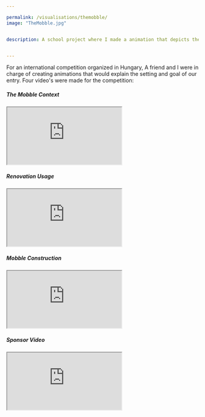 ```yaml
---

permalink: /visualisations/themobble/
image: "TheMobble.jpg"


description: A school project where I made a animation that depicts the story of a modular renovation project for the 2019 Solar Decathmon in Hungary.


---
```


<!-- Examples

<div class="embed-responsive embed-responsive-16by9">
  <iframe class="embed-responsive-item rounded" src=".." allowfullscreen></iframe>
</div>

<h3>

</h3>



 --> 

<p>
    For an international competition organized in Hungary, A friend and I were in charge of creating animations that would explain the setting and goal of our entry.
    Four video's were made for the competition:
</p>

<h5>The Mobble Context</h5>

<div class="embed-responsive embed-responsive-16by9">
  <iframe class="embed-responsive-item rounded" src="https://www.youtube.com/embed/zXl_PQszot8" allowfullscreen></iframe>
</div>

<h5>Renovation Usage</h5>

<div class="embed-responsive embed-responsive-16by9">
    <iframe class="embed-responsive-item rounded" src="https://www.youtube.com/embed/UqFbXfCsZdc" allowfullscreen></iframe>
</div>

<h5>Mobble Construction</h5>

<div class="embed-responsive embed-responsive-16by9">
    <iframe class="embed-responsive-item rounded" src="https://www.youtube.com/embed/zcXm0NLG7HA" allowfullscreen></iframe>
</div>

<h5>Sponsor Video</h5>

<div class="embed-responsive embed-responsive-16by9">
    <iframe class="embed-responsive-item rounded" src="https://www.youtube.com/embed/_kSTar3BCAc" allowfullscreen></iframe>
</div>